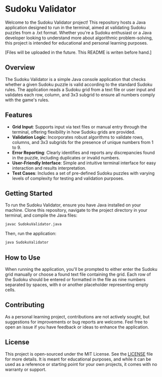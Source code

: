 # Sudoku Validator

Welcome to the Sudoku Validator project! This repository hosts a Java application designed to run in the terminal, aimed at validating Sudoku puzzles from a .txt format. Whether you're a Sudoku enthusiast or a Java developer looking to understand more about algorithmic problem-solving, this project is intended for educational and personal learning purposes.

[Files will be uploaded in the future. This README is writen before hand.]

## Overview

The Sudoku Validator is a simple Java console application that checks whether a given Sudoku puzzle is valid according to the standard Sudoku rules. The application reads a Sudoku grid from a text file or user input and validates each row, column, and 3x3 subgrid to ensure all numbers comply with the game's rules.

## Features

- **Grid Input**: Supports input via text files or manual entry through the terminal, offering flexibility in how Sudoku grids are provided.
- **Validation Logic**: Incorporates robust algorithms to validate rows, columns, and 3x3 subgrids for the presence of unique numbers from 1 to 9.
- **Error Reporting**: Clearly identifies and reports any discrepancies found in the puzzle, including duplicates or invalid numbers.
- **User-Friendly Interface**: Simple and intuitive terminal interface for easy interaction and results interpretation.
- **Test Cases**: Includes a set of pre-defined Sudoku puzzles with varying levels of complexity for testing and validation purposes.

## Getting Started

To run the Sudoku Validator, ensure you have Java installed on your machine. Clone this repository, navigate to the project directory in your terminal, and compile the Java files:

```bash
javac SudokuValidator.java
```

Then, run the application:

```bash
java SudokuValidator
```

## How to Use

When running the application, you'll be prompted to either enter the Sudoku grid manually or choose a found text file containing the grid. Each row of the Sudoku should be entered or formatted in the file as nine numbers separated by spaces, with `0` or another placeholder representing empty cells.

## Contributing

As a personal learning project, contributions are not actively sought, but suggestions for improvements or bug reports are welcome. Feel free to open an issue if you have feedback or ideas to enhance the application.

## License

This project is open-sourced under the MIT License. See the [LICENSE](LICENSE.md) file for more details. It is meant for educational purposes, and while it can be used as a reference or starting point for your own projects, it comes with no warranty or support.
